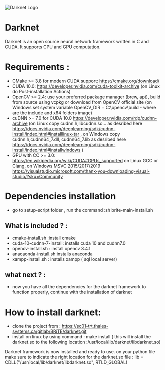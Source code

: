 ![Darknet Logo](http://www.mirsurg.eu/IMAGES/2_THALES_500x121_transp.gif)

# Darknet #
Darknet is an open source neural network framework written in C and CUDA. It supports CPU and GPU computation.

#  Requirements :
- CMake >= 3.8 for modern CUDA support: https://cmake.org/download/
- CUDA 10.0: https://developer.nvidia.com/cuda-toolkit-archive (on Linux do Post-installation Actions)
- OpenCV >= 2.4: use your preferred package manager (brew, apt), build from source using vcpkg or download from OpenCV official site (on Windows set system variable OpenCV_DIR = C:\opencv\build - where are the include and x64 folders image)
- cuDNN >= 7.0 for CUDA 10.0 https://developer.nvidia.com/rdp/cudnn-archive (on Linux copy cudnn.h,libcudnn.so... as desribed here https://docs.nvidia.com/deeplearning/sdk/cudnn-install/index.html#installlinux-tar , on Windows copy cudnn.h,cudnn64_7.dll, cudnn64_7.lib as desribed here https://docs.nvidia.com/deeplearning/sdk/cudnn-install/index.html#installwindows )
- GPU with CC >= 3.0: https://en.wikipedia.org/wiki/CUDA#GPUs_supported
on Linux GCC or Clang, on Windows MSVC 2015/2017/2019 https://visualstudio.microsoft.com/thank-you-downloading-visual-studio/?sku=Community

# Dependencies installation

- go to setup-script folder , run the command :sh brite-main-install.sh
##  What is included ? :
- cmake-install.sh :install cmake
- cuda-10-cudnn-7-install: installs cuda 10 and cudnn7.0
- opencv-install.sh : install opencv 3.4.1
- anacaonda-install.sh:installs anaconda
- xampp-install.sh : installs xampp ( sql local server)


##  what next ? :
- now you have all the dependencies for the darknet framework to function properly, continue with 
the installation of darknet

#  How to install darknet:

- clone the project from : https://sc01-trt.thales-systems.ca/gitlab/BRiTE/darknet.git
- install on linux by using command : make install  ( this will install the darknet.so to the following location :/usr/local/lib/darknet/libdarknet.so)

Darknet framework is now installed and ready to use. 
on your python file make sure to indicate the right location for the darknet.so file : lib = CDLL("/usr/local/lib/darknet/libdarknet.so", RTLD_GLOBAL)
